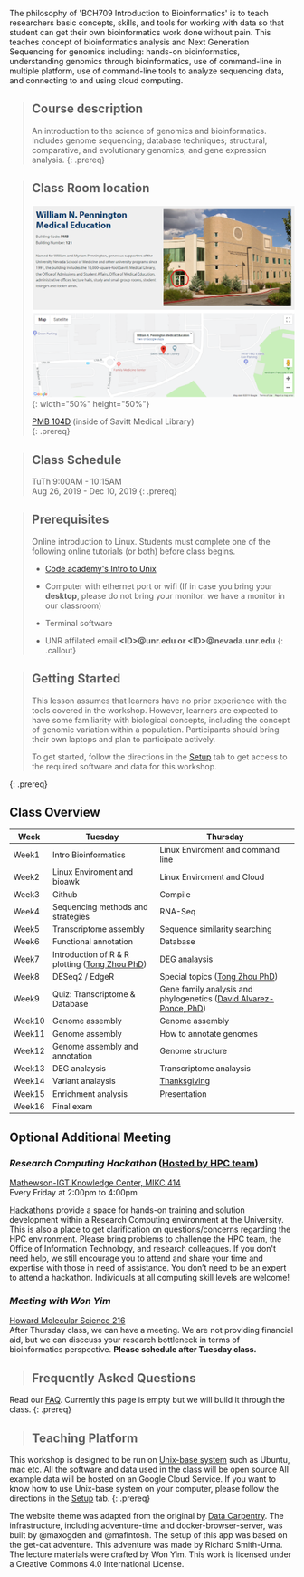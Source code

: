 ---
---

The philosophy of 'BCH709 Introduction to Bioinformatics' is to teach researchers basic concepts, skills, and tools for working with data so that student can get their own bioinformatics work done without pain. This teaches concept of bioinformatics analysis and Next Generation Sequencing for genomics including: hands-on bioinformatics, understanding genomics through bioinformatics, use of command-line in multiple platform, use of command-line tools to analyze sequencing data, and connecting to and using cloud computing.


> ## Course description
> An introduction to the science of genomics and bioinformatics. Includes genome sequencing; database techniques; structural, comparative, and evolutionary genomics; and gene expression analysis.
{: .prereq}

> ## Class Room location
> ![Classroom location](./fig/classroom_location.png){: width="50%" height="50%"}
> 
> [PMB 104D](https://goo.gl/maps/GGx8NTwfyi8GZFpb8) (inside of Savitt Medical Library)  
{: .prereq}

> ## Class Schedule
> TuTh 9:00AM - 10:15AM  
> Aug 26, 2019 - Dec 10, 2019
{: .prereq}

> ## Prerequisites
> Online introduction to Linux. Students must complete one of the following online tutorials (or both) before class begins.
> - [Code academy's Intro to Unix](https://www.codecademy.com/learn/learn-the-command-line "Code academy")
> - Computer with ethernet port or wifi (If in case you bring your **desktop**, please do not bring your monitor. we have a monitor in our classroom)
>
> - Terminal software
> - UNR affilated email **\<ID\>@unr.edu or \<ID\>@nevada.unr.edu**
{: .callout}

> ## Getting Started
>
> This lesson assumes that learners have no prior experience with the tools covered in the workshop. 
> However, learners are expected to have some familiarity with biological concepts,
> including the 
> concept of genomic variation within a population. Participants should bring their own laptops and plan to participate actively. 
> 
> To get started, follow the directions in the [Setup](setup.html) tab to 
> get access to the required software and data for this workshop.
> 
{: .prereq}
<!-- 
> ## Data
> 
> This workshop uses data from a long term evolution experiment published in 2016: [Tempo and mode of genome evolution in a 50,000-generation experiment](https://www.ncbi.nlm.nih.gov/pmc/articles/PMC4988878/) by Tenaillon O, Barrick JE, Ribeck N, Deatherage DE, Blanchard JL, Dasgupta A, Wu GC, Wielgoss S, Cruveiller S, Médigue C, Schneider D, and Lenski RE. (doi: 10.1038/nature18959)
>
> All of the data used in this workshop can be [downloaded from Figshare](https://figshare.com/articles/Data_Carpentry_Genomics_beta_2_0/7726454). 
> More information about this data is available on the [Data page](https://datacarpentry.org/organization-genomics/data/).
{: .prereq} 
-->

## Class Overview 

| Week    | Tuesday | Thursday|
| ------- | ---------- |---------- |
|Week1|Intro Bioinformatics|Linux Enviroment and command line|
|Week2|Linux Enviroment and bioawk|Linux Enviroment and Cloud|
|Week3|Github|Compile|
|Week4|Sequencing methods and strategies|RNA-Seq|
|Week5|Transcriptome assembly|Sequence similarity searching|
|Week6|Functional annotation|Database|
|Week7|Introduction of R &  R plotting ([Tong Zhou PhD](http://tongzhoulab.org/))|DEG analaysis
|Week8|DESeq2 / EdgeR|Special topics ([Tong Zhou PhD](http://tongzhoulab.org/))|
|Week9|Quiz: Transcriptome & Database|Gene family analysis and phylogenetics ([David Alvarez-Ponce, PhD](https://genomeevol.wordpress.com/))|
|Week10|Genome assembly|Genome assembly|
|Week11|Genome assembly|How to annotate genomes|
|Week12|Genome assembly and annotation|Genome structure|
|Week13|DEG analaysis|Transcriptome analaysis
|Week14|Variant analaysis|[Thanksgiving](https://giphy.com/search/dance)|
|Week15|Enrichment analysis|Presentation|
|Week16|Final exam|

## Optional Additional Meeting

### _Research Computing Hackathon_  ([Hosted by HPC team](https://www.unr.edu/research-computing/hpc))  
[Mathewson-IGT Knowledge Center, MIKC 414](https://events.unr.edu/mathewson-igt_knowledge_center_508#.XVyb3OhKiiM)  
Every Friday at 2:00pm to 4:00pm

[Hackathons](https://en.wikipedia.org/wiki/Hackathon) provide a space for hands-on training and solution development within a Research Computing environment at the University. This is also a place to get clarification on questions/concerns regarding the HPC environment. Please bring problems to challenge the HPC team, the Office of Information Technology, and research colleagues. If you don't need help, we still encourage you to attend and share your time and expertise with those in need of assistance. You don’t need to be an expert to attend a hackathon. Individuals at all computing skill levels are welcome!  
### _Meeting with Won Yim_  
[Howard Molecular Science 216](https://goo.gl/maps/o41BMmcawsTPoES57)  
After Thursday class, we can have a meeting. We are not providing financial aid, but we can disccuss your research bottleneck in terms of bioinformatics perspective. **Please schedule after Tuesday class.**   
  

  
> ## Frequently Asked Questions  
Read our [FAQ](./_episodes/FAQ/FAQ.md). Currently this page is empty but we will build it through the class.
{: .prereq}

  
>## Teaching Platform
This workshop is designed to be run on [Unix-base system](https://en.wikipedia.org/wiki/Unix) such as 
Ubuntu, mac etc. All the software and data used in the class will be open source All example data will be hosted on an Google Cloud Service. If you want to know how to use Unix-base system on your computer, please follow the directions in the [Setup](setup.html) tab.
{: .prereq}

  

The website theme was adapted from the original by [Data Carpentry](https://datacarpentry.org/). The infrastructure, including adventure-time and docker-browser-server, was built by @maxogden and @mafintosh. The setup of this app was based on the get-dat adventure. This adventure was made by Richard Smith-Unna. The lecture materials were crafted by Won Yim. This work is licensed under a Creative Commons 4.0 International License. 

